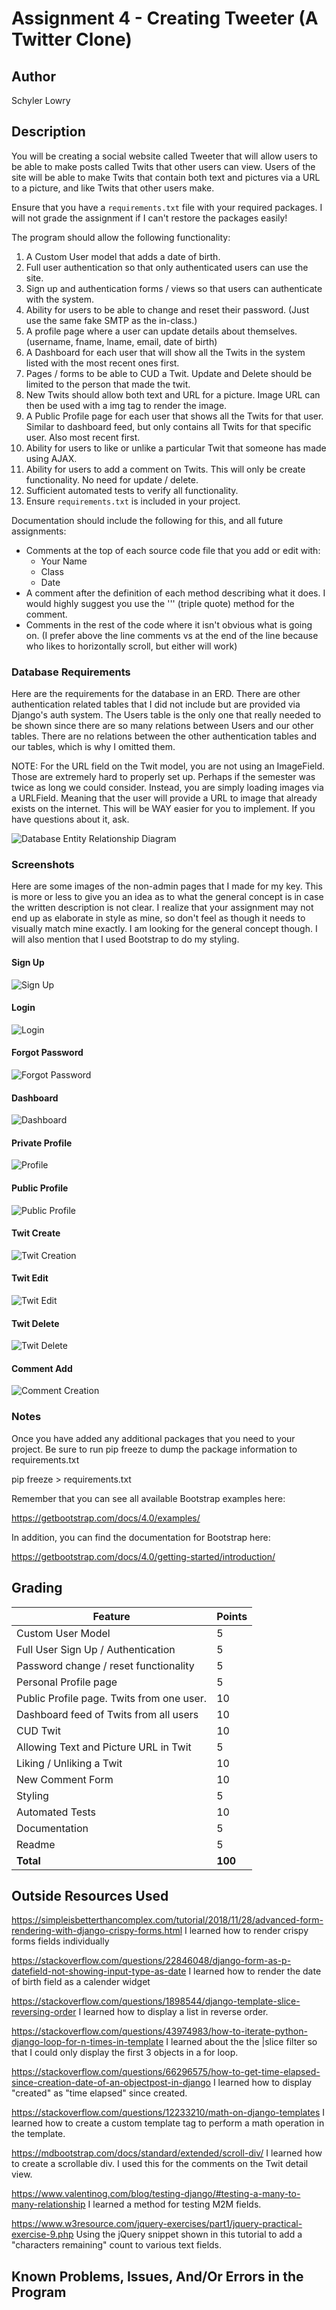 # Assignment 4 - Creating Tweeter (A Twitter Clone)

## Author

Schyler Lowry

## Description

You will be creating a social website called Tweeter that will allow users to
be able to make posts called Twits that other users can view.
Users of the site will be able to make Twits that contain both text and
pictures via a URL to a picture, and like Twits that other users make.

Ensure that you have a `requirements.txt` file with your required packages. I will not grade the assignment if I can't restore the packages easily!

The program should allow the following functionality:

1. A Custom User model that adds a date of birth.
2. Full user authentication so that only authenticated users can use the site.
3. Sign up and authentication forms / views so that users can authenticate with the system.
4. Ability for users to be able to change and reset their password. (Just use the same fake SMTP as the in-class.)
5. A profile page where a user can update details about themselves. (username, fname, lname, email, date of birth)
6. A Dashboard for each user that will show all the Twits in the system listed with the most recent ones first.
7. Pages / forms to be able to CUD a Twit. Update and Delete should be limited to the person that made the twit.
8. New Twits should allow both text and URL for a picture. Image URL can then be used with a img tag to render the image.
9. A Public Profile page for each user that shows all the Twits for that user. Similar to dashboard feed, but only contains all Twits for that specific user. Also most recent first.
10. Ability for users to like or unlike a particular Twit that someone has made using AJAX.
11. Ability for users to add a comment on Twits. This will only be create functionality. No need for update / delete.
12. Sufficient automated tests to verify all functionality.
13. Ensure `requirements.txt` is included in your project.


Documentation should include the following for this, and all future assignments:
* Comments at the top of each source code file that you add or edit with:
  * Your Name
  * Class
  * Date
* A comment after the definition of each method describing what it does. I would highly suggest you use the ''' (triple quote) method for the comment.
* Comments in the rest of the code where it isn't obvious what is going on. (I prefer above the line comments vs at the end of the line because who likes to horizontally scroll, but either will work)

### Database Requirements
Here are the requirements for the database in an ERD. There are other authentication related tables that I did not include but are provided via Django's auth system. The Users table is the only one that really needed to be shown since there are so many relations between Users and our other tables. There are no relations between the other authentication tables and our tables, which is why I omitted them.

NOTE: For the URL field on the Twit model, you are not using an ImageField. Those are extremely hard to properly set up. Perhaps if the semester was twice as long we could consider. Instead, you are simply loading images via a URLField. Meaning that the user will provide a URL to image that already exists on the internet. This will be WAY easier for you to implement. If you have questions about it, ask.

![Database Entity Relationship Diagram](https://barnesbrothers.net/cis218/assignment_images/assignment_4/cis218_assignment_4_erd.png "Database Entity Relationship Diagram")

### Screenshots

Here are some images of the non-admin pages that I made for my key. This is more or less to give you an idea as to what the general concept is in case the written description is not clear. I realize that your assignment may not end up as elaborate in style as mine, so don't feel as though it needs to visually match mine exactly. I am looking for the general concept though. I will also mention that I used Bootstrap to do my styling.

#### Sign Up
![Sign Up](https://barnesbrothers.net/cis218/assignment_images/assignment_4/cis218_assignment_4_screenshot_sign_up.png "Sign Up")

#### Login
![Login](https://barnesbrothers.net/cis218/assignment_images/assignment_4/cis218_assignment_4_screenshot_login.png "Login")

#### Forgot Password
![Forgot Password](https://barnesbrothers.net/cis218/assignment_images/assignment_4/cis218_assignment_4_screenshot_forgot_password.png "Forgot Password")

#### Dashboard
![Dashboard](https://barnesbrothers.net/cis218/assignment_images/assignment_4/cis218_assignment_4_screenshot_feed.png "Dashboard")

#### Private Profile
![Profile](https://barnesbrothers.net/cis218/assignment_images/assignment_4/cis218_assignment_4_screenshot_personal_profile.png "Profile")

#### Public Profile
![Public Profile](https://barnesbrothers.net/cis218/assignment_images/assignment_4/cis218_assignment_4_screenshot_public_profile.png "Public Profile")

#### Twit Create
![Twit Creation](https://barnesbrothers.net/cis218/assignment_images/assignment_4/cis218_assignment_4_screenshot_twit_add.png "Twit Creation")

#### Twit Edit
![Twit Edit](https://barnesbrothers.net/cis218/assignment_images/assignment_4/cis218_assignment_4_screenshot_twit_edit.png "Twit Update")

#### Twit Delete
![Twit Delete](https://barnesbrothers.net/cis218/assignment_images/assignment_4/cis218_assignment_4_screenshot_twit_delete.png "Twit Delete")

#### Comment Add
![Comment Creation](https://barnesbrothers.net/cis218/assignment_images/assignment_4/cis218_assignment_4_screenshot_twit_comment_add.png "Comment Creation")


### Notes
Once you have added any additional packages that you need to your project. Be sure to run pip freeze to dump the package information to requirements.txt

  pip freeze > requirements.txt

Remember that you can see all available Bootstrap examples here:

https://getbootstrap.com/docs/4.0/examples/

In addition, you can find the documentation for Bootstrap here:

https://getbootstrap.com/docs/4.0/getting-started/introduction/

## Grading
| Feature                                     | Points |
|---------------------------------------------|--------|
| Custom User Model                           | 5      |
| Full User Sign Up / Authentication          | 5      |
| Password change / reset functionality       | 5      |
| Personal Profile page                       | 5      |
| Public Profile page. Twits from one user.   | 10     |
| Dashboard feed of Twits from all users      | 10     |
| CUD Twit                                    | 10     |
| Allowing Text and Picture URL in Twit       | 5      |
| Liking / Unliking a Twit                    | 10     |
| New Comment Form                            | 10     |
| Styling                                     | 5      |
| Automated Tests                             | 10     |
| Documentation                               | 5      |
| Readme                                      | 5      |
| **Total**                                   | **100**|

## Outside Resources Used
https://simpleisbetterthancomplex.com/tutorial/2018/11/28/advanced-form-rendering-with-django-crispy-forms.html
I learned how to render crispy forms fields individually

https://stackoverflow.com/questions/22846048/django-form-as-p-datefield-not-showing-input-type-as-date
I learned how to render the date of birth field as a calender widget

https://stackoverflow.com/questions/1898544/django-template-slice-reversing-order
I learned how to display a list in reverse order.

https://stackoverflow.com/questions/43974983/how-to-iterate-python-django-loop-for-n-times-in-template
I learned about the the |slice filter so that I could only display the first 3 objects in a for loop.

https://stackoverflow.com/questions/66296575/how-to-get-time-elapsed-since-creation-date-of-an-objectpost-in-django
I learned how to display "created" as "time elapsed" since created.

https://stackoverflow.com/questions/12233210/math-on-django-templates
I learned how to create a custom template tag to perform a math operation in the template.

https://mdbootstrap.com/docs/standard/extended/scroll-div/
I learned how to create a scrollable div. I used this for the comments on the Twit detail view.

https://www.valentinog.com/blog/testing-django/#testing-a-many-to-many-relationship
I learned a method for testing M2M fields.

https://www.w3resource.com/jquery-exercises/part1/jquery-practical-exercise-9.php
Using the jQuery snippet shown in this tutorial to add a "characters remaining" count to various text fields.
## Known Problems, Issues, And/Or Errors in the Program

